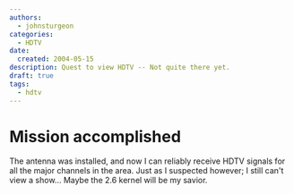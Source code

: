 ```yaml
---
authors:
  - johnsturgeon
categories:
  - HDTV
date:
  created: 2004-05-15
description: Quest to view HDTV -- Not quite there yet.
draft: true
tags:
  - hdtv
---
```


# Mission accomplished

The antenna was installed, and now I can reliably receive HDTV signals for all the major channels 
in the area. Just as I suspected however; I still can't view a show... Maybe the 2.6 kernel will be my savior.
